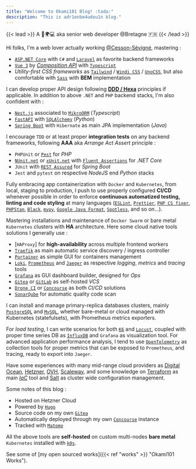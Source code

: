 ```yaml
---
title: "Welcome to Okami101 Blog! :tada:"
description: "This is adr1enbe4udou1n blog."
---
```


{{< lead >}}
A 🧔🌍💻 aka senior web developer @Bretagne 🇫🇷
{{< /lead >}}

Hi folks, I'm a web lover actually working [@Cesson-Sévigné](https://fr.wikipedia.org/wiki/Cesson-S%C3%A9vign%C3%A9), mastering :

* [`ASP.NET Core`](https://docs.microsoft.com/fr-fr/aspnet/core/?view=aspnetcore-6.0) with `C#` and [`Laravel`](https://laravel.com/) as favorite backend frameworks
* [`Vue 3`](https://vuejs.org/) by [*Composition API*](https://vuejs.org/guide/extras/composition-api-faq.html) with [`Typescript`](https://www.typescriptlang.org/)
* *Utility-first CSS frameworks* as [`Tailwind`](https://tailwindcss.com/) / [`Windi CSS`](https://windicss.org/) / [`UnoCSS`](https://github.com/unocss/unocss), but also comfortable with [`Sass`](https://sass-lang.com/) with **BEM** implementation

I can develop proper API design following [**DDD / Hexa**](https://en.wikipedia.org/wiki/Domain-driven_design) principles if applicable. In addition to above `.NET` and `PHP` backend stacks, I'm also confident with :

* [`Nest.js`](https://nestjs.com/) associated to [`MikroORM`](https://mikro-orm.io/) (*Typescript*)
* [`FastAPI`](https://fastapi.tiangolo.com/) with [`SQLAlchemy`](https://www.sqlalchemy.org/) (*Python*)
* [`Spring Boot`](https://spring.io/projects/spring-boot) with `Hibernate` as main JPA implementation (*Java*)

I encourage `TDD` or at least proper **integration tests** on any backend frameworks, following **AAA** aka *Arrange Act Assert* principle :

* `PHPUnit` or [`Pest`](https://pestphp.com/) for *PHP*
* [`NUnit.net`](https://nunit.org/) or [`xUnit.net`](https://xunit.net/) with [`Fluent Assertions`](https://github.com/fluentassertions/fluentassertions) for *.NET Core*
* `JUnit` with [`REST Assured`](https://rest-assured.io/) for *Spring Boot*
* `Jest` and `pytest` on respective *NodeJS* end *Python* stacks

Fully embracing app containerization with `Docker` and `Kubernetes`, from local, staging to production, I push to use properly configured **CI/CD** whenever possible in order to enforce **continuous automatized testing, linting and code styling** at many languages ([`ESLint`](https://eslint.org/), [`Prettier`](https://prettier.io/), [`PHP CS fixer`](https://cs.symfony.com/), [`PHPStan`](https://github.com/phpstan/phpstan), [`Black`](https://black.readthedocs.io/en/stable/), [`mypy`](http://mypy-lang.org/), [`Google Java Format`](https://github.com/google/google-java-format), [`Spotless`](https://github.com/diffplug/spotless), and so on...).

Mastering installations and maintenance of `Docker Swarm` or bare metal `Kubernetes` clusters with **HA** architecture. Here some cloud native tools solutions I generally use :

* [`HAProxy`] for **high-availability** across multiple frontend workers
* [`Traefik`](https://traefik.io/traefik/) as main automatic service discovery / ingress controller
* [`Portainer`](https://www.portainer.io/) as simple GUI for containers management
* [`Loki`](https://grafana.com/oss/loki/), [`Prometheus`](https://prometheus.io) and [`Jaeger`](https://www.jaegertracing.io/) as respective *logging*, *metrics* and *tracing* tools
* [`Grafana`](https://grafana.com) as GUI dashboard builder, designed for *Ops*
* [`Gitea`](https://gitea.io/) or [`GitLab`](https://about.gitlab.com/) as self-hosted *VCS*
* [`Drone CI`](https://www.drone.io/) or [`Concourse`](https://concourse-ci.org/) as both *CI/CD* solutions
* [`SonarQube`](https://www.sonarqube.org/) for automatic quality code scan

I can install and manage primary-replica databases clusters, mainly [`PostgreSQL`](https://www.postgresql.org/) and [`MySQL`](https://www.mysql.com/fr/), whether bare-metal or cloud managed with Kubernetes (statefulsets), with Prometheus metrics exporters.

For *load testing*, I can write scenarios for both [`K6`](https://k6.io/) and [`Locust`](https://locust.io/), coupled with proper time series DB as [`InfluxDB`](https://www.influxdata.com/) and `Grafana` as visualization tool. For advanced application performance analysis, I tend to use [`OpenTelemetry`](https://opentelemetry.io/) as collection tools for proper metrics that can be exposed to `Prometheus`, and tracing, ready to export into `Jaeger`.

Have some experiences with many mid-range cloud providers as [Digital Ocean](https://www.digitalocean.com/), [Hetzner](https://www.hetzner.com/), [OVH](https://www.ovhcloud.com/), [Scaleway](https://www.scaleway.com/), and some knowledge on [Terraform](https://www.terraform.io/) as main [*IaC*](https://en.wikipedia.org/wiki/Infrastructure_as_code) tool and [Salt](https://docs.saltproject.io/) as cluster wide configuration management.

Some notes of this blog :

* Hosted on Hetzner Cloud
* Powered by [`Hugo`](https://gohugo.io/)
* Source code on my own [`Gitea`](https://gitea.okami101.io/adr1enbe4udou1n/blog)
* Automatically deployed through my own [`Concourse`](https://concourse.okami101.io) instance
* Tracked with [`Matomo`](https://matomo.okami101.io/)

All the above tools are **self-hosted** on custom multi-nodes **bare metal** `Kubernetes` installed with [`k0s`](https://k0sproject.io/).

See some of [my open sourced works]({{< ref "works" >}} "Okami101 Works").
